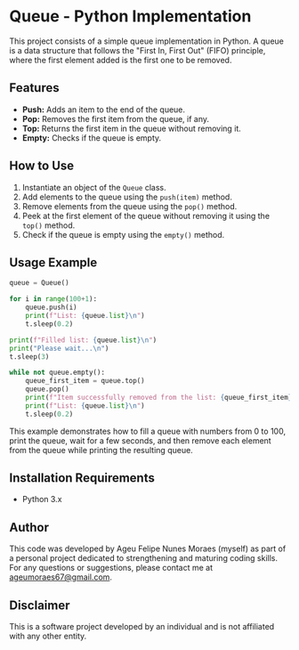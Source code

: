 # Queue - Python Implementation

This project consists of a simple queue implementation in Python. A queue is a data structure that follows the "First In, First Out" (FIFO) principle, where the first element added is the first one to be removed.

## Features

- **Push:** Adds an item to the end of the queue.
- **Pop:** Removes the first item from the queue, if any.
- **Top:** Returns the first item in the queue without removing it.
- **Empty:** Checks if the queue is empty.

## How to Use

1. Instantiate an object of the `Queue` class.
2. Add elements to the queue using the `push(item)` method.
3. Remove elements from the queue using the `pop()` method.
4. Peek at the first element of the queue without removing it using the `top()` method.
5. Check if the queue is empty using the `empty()` method.

## Usage Example

```python
queue = Queue()

for i in range(100+1):
    queue.push(i)
    print(f"List: {queue.list}\n")
    t.sleep(0.2)

print(f"Filled list: {queue.list}\n")
print("Please wait...\n")
t.sleep(3)

while not queue.empty():
    queue_first_item = queue.top()
    queue.pop()
    print(f"Item successfully removed from the list: {queue_first_item}\n")
    print(f"List: {queue.list}\n")
    t.sleep(0.2)
```
This example demonstrates how to fill a queue with numbers from 0 to 100, print the queue, wait for a few seconds, and then remove each element from the queue while printing the resulting queue.

## Installation Requirements

- Python 3.x

## Author

This code was developed by Ageu Felipe Nunes Moraes (myself) as part of a personal project dedicated to strengthening and maturing coding skills. For any questions or suggestions, please contact me at [ageumoraes67@gmail.com](mailto:ageumoraes67@gmail.com).

## Disclaimer

This is a software project developed by an individual and is not affiliated with any other entity.
